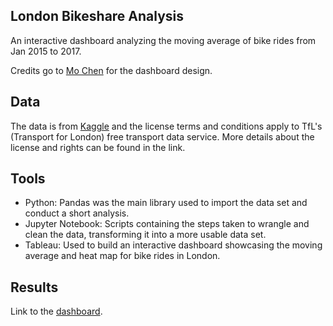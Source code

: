 ## London Bikeshare Analysis

An interactive dashboard analyzing the moving average of bike rides from Jan 2015 to 2017.

Credits go to [Mo Chen](https://www.youtube.com/@datawithmo) for the dashboard design.

## Data

The data is from [Kaggle](https://www.kaggle.com/datasets/hmavrodiev/london-bike-sharing-dataset) and the license terms and conditions apply to TfL's (Transport for London) free transport data service. More details about the license and rights can be found in the link.

## Tools

- Python: Pandas was the main library used to import the data set and conduct a short analysis.
- Jupyter Notebook: Scripts containing the steps taken to wrangle and clean the data, transforming it into a more usable data set.
- Tableau: Used to build an interactive dashboard showcasing the moving average and heat map for bike rides in London. 

## Results

Link to the [dashboard](https://public.tableau.com/app/profile/bryan.lim3944/viz/LondonBikeRides_16874756035000/Dashboard).
